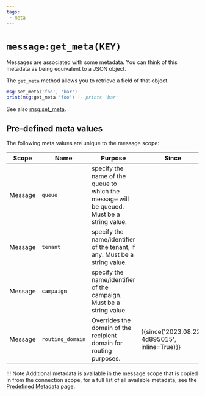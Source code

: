 ```yaml
---
tags:
 - meta
---
```


# `message:get_meta(KEY)`

Messages are associated with some metadata. You can think of this metadata
as being equivalent to a JSON object.

The `get_meta` method allows you to retrieve a field of that object.

```lua
msg:set_meta('foo', 'bar')
print(msg:get_meta 'foo') -- prints 'bar'
```

See also [msg:set_meta](set_meta.md).

## Pre-defined meta values

The following meta values are unique to the message scope:

<style>
table tbody tr td:nth-of-type(2) {
  white-space: nowrap;
}
</style>

|Scope|Name|Purpose|Since|
|----|----|-------|-----|
|Message|`queue`|specify the name of the queue to which the message will be queued. Must be a string value.||
|Message|`tenant`|specify the name/identifier of the tenant, if any. Must be a string value.||
|Message|`campaign`|specify the name/identifier of the campaign. Must be a string value.||
|Message|`routing_domain`|Overrides the domain of the recipient domain for routing purposes.|{{since('2023.08.22-4d895015', inline=True)}}|

!!! Note
    Additional metadata is available in the message scope that is copied in from the connection scope, for a full list of all available metadata, see the [Predefined Metadata](../metadata.md) page.
